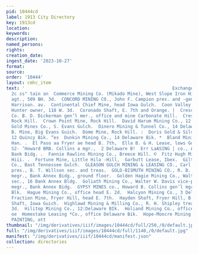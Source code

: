 ```yaml
---
pid: 10444cd
label: 1913 City Directory
key: 1913cd
location: 
keywords: 
description: 
named_persons: 
rights: 
creation_date: 
ingest_date: '2023-10-27'
format: 
source: 
order: '10444'
layout: cmhc_item
text: '                                                        Exchange Restaurant
  2c ss" tain an  Commerce Mining Co. (Mikado Mine), West Slope Iron Hill, John Nelson,
  agt., 509 BH. 3d.  CONCORD MINING CO., John F. Campion pres. and -gen’] mgr., 401
  Harrison. av.  Continental Chief Mine, head Iowa Gulch.  Coon Valley Mine. (A.V.
  Hunter owner, 118 W. 3d.  Coronado Shaft, E. 7th and Orange. |  Crescent Mining
  Co. B. D. Dickerman gen’l mer., office and mine Carbonate Hill.  Crescentia Mine,
  Rock Hill.  Crown Point Mine, Rock Hill.  David Harum Mining Co., 12 Quincy ‘Bik,  Diamond
  Gold Mines Co., S. Evans Gulch.  Dinero Mining & Tunnel Co., 14 Delaware Blk.  Dolly
  B. Mine, Big Evans Guich.  Dome Mine, Rock Hill. :  Doris Gold & Silver Mining Co.,
  12 Quincy Bik. “es  Dunkin Mining Co., 14 Delaware Bik. *  Bland Mining Co., ‘Car’
  Han. .  El Paso aa Fryer ae head B. 7th,  Ella B. & H. Lease, lows Guich,  ee MINES
  S2- ‘Howard BRB. Collins a mgr.,  2 Delaware B!  Err LaASING | co., American National
  Bank Bidg. .  Fannie Rawlins Mining Co., Breece Hill. ©  Fitz Hugh Mine, E. Fryer.
  Hiii. .  Fortune Mine, Little Hila -Hill,  Garbutt Lease, Ibex.  Gilt Edge Mining
  Co., Bast Tennessee Gulch.  GLEASON GULCH MINING & LEASING CO., Carl Nollenberger
  pres., B. T. Willson sec. and treas.  GOLD-BISMUTH MINING CO., R. B. Estey gen’l
  megr., Bank Annex Bidg., ground floor.  Golden Hagie Mining Co., Walter W. Davis
  sec., 16 Bank Annex Bldg.  Goliath Mining Co., Walter W. Davis vice-pres. and  gen’l
  megr., Bank Annex Bidg.  GYPSY MINES co., Howard B. Collins gen’l mgr., 22 Delaware
  Blk.  Hague Mining Co., office head E. 2d.  Halcyon Mining Co., 3 Delaware Blk.  Harvard
  Fraction Mine, Fryer Hill, head E. 7th.  Hayden Shaft, Fryer Hill, B. 7th.  Heiena
  Shaft, Iowa Guich.  Highlawd Mining & Milling Co., R. H. Shipley treas., 118 W.
  3d.  Hilitop Mining Co., 12:Delaware BIk.  Holiand Mining Co., office head H. 2d.
  oe  Homestake Leasing *Co., office Delaware Bik.  Hope-Moocre Mining Co., Se Hill.  ‘HOUSE
  PAINTING, ott                  '
thumbnail: "/img/derivatives/iiif/images/10444cd/full/250,/0/default.jpg"
full: "/img/derivatives/iiif/images/10444cd/full/1140,/0/default.jpg"
manifest: "/img/derivatives/iiif/10444cd/manifest.json"
collection: directories
---
```

